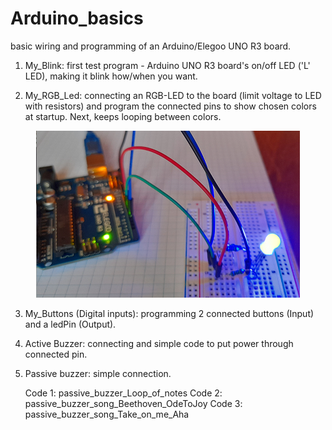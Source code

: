 # Arduino_basics
basic wiring and programming of an Arduino/Elegoo UNO R3 board.



1. My_Blink: first test program - Arduino UNO R3 board's on/off LED ('L' LED), making it blink how/when you want.

2. My_RGB_Led: connecting an RGB-LED to the board (limit voltage to LED with resistors) and program the connected pins to show chosen colors at startup.  Next, keeps looping between colors.

<p align="center">
  <img src="https://github.com/CityTropes/Arduino_basics/blob/adc775e7ae417fe651b5e3db47e7af85b4a961ac/media/rgb_connected.png" />
</p>

3. My_Buttons (Digital inputs): programming 2 connected buttons (Input) and a ledPin (Output).

4. Active Buzzer: connecting and simple code to put power through connected pin.

5. Passive buzzer: simple connection. 

      Code 1: passive_buzzer_Loop_of_notes
      Code 2: passive_buzzer_song_Beethoven_OdeToJoy
      Code 3: passive_buzzer_song_Take_on_me_Aha 
